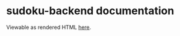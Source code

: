 # sudoku-backend documentation
Viewable as rendered HTML [here](https://cdn.rawgit.com/Galactim/Sudoku/backend-doc/sudoku_backend/index.html).
